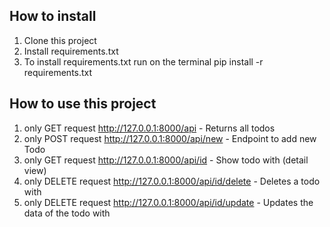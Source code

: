 ## How to install
1. Clone this project
2. Install requirements.txt
3. To install requirements.txt run on the terminal pip install -r requirements.txt

## How to use this project
1. only GET request http://127.0.0.1:8000/api - Returns all todos
2. only POST request http://127.0.0.1:8000/api/new - Endpoint to add new Todo
3. only GET request http://127.0.0.1:8000/api/id - Show todo with <id> (detail view)
4. only DELETE request http://127.0.0.1:8000/api/id/delete - Deletes a todo with <id>
5. only DELETE request http://127.0.0.1:8000/api/id/update - Updates the data of the todo with <id>
